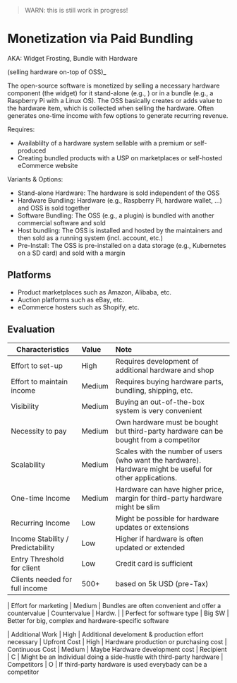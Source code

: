 > WARN: this is still work in progress!

# Monetization via Paid Bundling
AKA: Widget Frosting, Bundle with Hardware

(selling hardware on-top of OSS)_

The open-source software is monetized by selling a necessary hardware component (the widget) for it stand-alone (e.g., ) or in a bundle (e.g., a Raspberry Pi with a Linux OS). The OSS basically creates or adds value to the hardware item, which is collected when selling the hardware. Often generates one-time income with few options to generate recurring revenue.

Requires:
* Availablilty of a hardware system sellable with a premium or self-produced
* Creating bundled products with a USP on marketplaces or self-hosted eCommerce website

Variants & Options:
* Stand-alone Hardware: The hardware is sold independent of the OSS
* Hardware Bundling: Hardware (e.g., Raspberry Pi, hardware wallet, ...) and OSS is sold together
* Software Bundling: The OSS (e.g., a plugin) is bundled with another commercial software and sold
* Host bundling: The OSS is installed and hosted by the maintainers and then sold as a running system (incl. account, etc.)
* Pre-Install: The OSS is pre-installed on a data storage (e.g., Kubernetes on a SD card) and sold with a margin

## Platforms
* Product marketplaces such as Amazon, Alibaba, etc.
* Auction platforms such as eBay, etc.
* eCommerce hosters such as Shopify, etc.

## Evaluation

| Characteristics                   | Value  | Note |
| --------------------------------- |:------ |:---- |
| Effort to set-up                  | High   | Requires development of additional hardware and shop
| Effort to maintain income         | Medium | Requires buying hardware parts, bundling, shipping, etc.
| Visibility                        | Medium | Buying an out-of-the-box system is very convenient
| Necessity to pay                  | Medium | Own hardware must be bought but third-party hardware can be bought from a competitor
| Scalability                       | Medium | Scales with the number of users (who want the hardware). Hardware might be useful for other applications.
| One-time Income                   | Medium | Hardware can have higher price, margin for third-party hardware might be slim
| Recurring Income                  | Low    | Might be possible for hardware updates or extensions
| Income Stability / Predictability | Low    | Higher if hardware is often updated or extended
| Entry Threshold for client        | Low    | Credit card is sufficient
| Clients needed for full income    | 500+   | based on 5k USD (pre-Tax)

| Effort for marketing              | Medium | Bundles are often convenient and offer a countervalue
| Countervalue                      | Hardw. | 
| Perfect for software type         | Big SW | Better for big, complex and hardware-specific software

| Additional Work                   | High   | Additional develoment & production effort necessary
| Upfront Cost                      | High   | Hardware production or purchasing cost
| Continuous Cost                   | Medium | Maybe Hardware development cost
| Recipient                         | C      | Might be an Individual doing a side-hustle with third-party hardware
| Competitors                       | O      | If third-party hardware is used everybady can be a competitor

